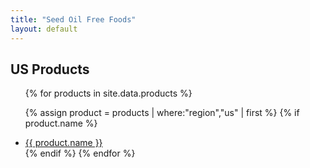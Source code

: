 ```yaml
---
title: "Seed Oil Free Foods"
layout: default
---
```



## US Products

<ul>
{% for products in site.data.products  %}

{% assign product = products | where:"region","us" | first %}
{% if product.name %}

  <li>
    <a href="{{ product.purchase_links['us'][0].product_url }}" title="{{ product.name }}">
      {{ product.name }}
    </a>
    <!-- ({{ org.members | size }} members) -->
  </li>
{% endif %}
{% endfor %}
</ul>
